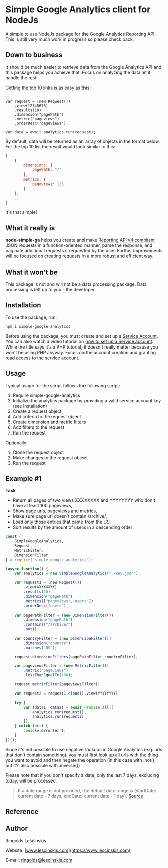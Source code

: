 

# Simple Google Analytics client for NodeJs
A simple to use NodeJs package for the Google Analytics Reporting API.
This is still very much work in progress so please check back.

## Down to business
It should be much easier to retrieve data from the Google Analytics API and this package helps you achieve that. Focus on analyzing the data let it handle the rest.

Getting the top 10 links is as easy as this:

```**JavaScriptnode-simple-gaconst** analytics = new SimpleGoogleAnalytics("./key.json");

var request = (new Request())
	.view(12345678)
	.results(10)
	.dimension("pagePath")
	.metric("pageviews")
	.orderDesc("pageviews");
	
var data = await analytics.run(request);
```	

By default, data will be returned as an array of objects in the format below. For the top 10 list the result would look similar to this:

```JavaScript
[
	{
		dimensions: {
			pagePath: "/"
		},
		metrics: {
			pageviews: 123
		}
	},
	...
]
```
It's that simple!
## What it really is
**node-simple-ga** helps you create and make [Reporting API v4 compliant](https://developers.google.com/analytics/devguides/reporting/core/v4/rest/v4/reports/batchGet) JSON requests in a function-oriented manner, parse the response, and paginate additional requests if requested by the user. Further improvements will be focused on creating requests in a more robust and efficient way.
## What it won't be
This package is not and will not be a data processing package. Data processing is left up to you - the developer.
## Installation
To use the package, run:
```JavaScript
npm i simple-google-analytics
```
Before using the package, you must create and set up a [Service Account](https://developers.google.com/identity/protocols/OAuth2ServiceAccount). You can also watch a video tutorial on [how to set up a Service account](https://www.youtube.com/watch?v=r6cWB0xnOwE). While the title says it's a PHP tutorial, it doesn't really matter because you won't be using PHP anyway. Focus on the account creation and granting read access to the service account.
## Usage
Typical usage for the script follows the following script:
1) Require simple-google-analytics
2) Initialize the analytics package by providing a valid service account key (see Installation)
3) Create a request object
4) Add criteria to the request object
5) Create dimension and metric filters
6) Add filters to the request
7) Run the request

Optionally:
1) Clone the request object
2) Make changes to the request object
3) Run the request

## Example #1
**Task**
* Return all pages of two views XXXXXXXX and YYYYYYYY who don't have at least 100 pageviews,
* Show page urls, pageviews and metrics,
* Make sure page url doesn't contain /archive/,
* Load only those entries that came from the US,
* Sort results by the amount of users in a descending order

```JavaScript
const {
	SimpleGoogleAnalytics,
	Request,
	MetricFilter,
	DimensionFilter
} = require("simple-google-analytics");

(async function() {
	var analytics = new SimpleGoogleAnalytics("./key.json");

	var request1 = (new Request())
		.view(XXXXXXXX)
		.results(10)
		.dimension("pagePath")
		.metrics(["pageviews","users"])
		.orderDesc("users");

	var pagePathFilter = (new DimensionFilter())
		.dimension("pagePath")
		.contains("/archive/")
		.not();
	
	var countryFilter = (new DimensionFilter())
		.dimension("country")
		.matches("US");

	request.dimensionFilters(pagePathFilter,countryFilter);

	var pageviewsFilter = (new MetricFilter())
		.metric("pageviews")
		.lessThanEqualTo(100);

	request.metricFilter(pageviewsFilter);

	var request2 = request1.clone().view(YYYYYYYY);

	try {
		var {data1, data2} = await Promise.all([
			analytics.run(request1),
			analytics.run(request2)
		]);
	} catch (err) {
		console.error(err);
	}
})();
```
Since it's not possible to use negative lookups in Google Analytics (e.g. urls that don't contain something), you must first look up all urls with the thing you want to avoid and then negate the operation (in this case with .not(), but it's also possible with .inverse())

Please note that if you don't specify a date, only the last 7 days, excluding today, will be processed.

> If a date range is not provided, the default date range is (startDate: current date - 7 days, endDate: current date - 1 day).
> [Source](https://developers.google.com/analytics/devguides/reporting/core/v4/rest/v4/reports/batchGet#ReportRequest.FIELDS)

## Reference

## Author
Ringolds Leščinskis

Website: [www.lescinskis.com](https://www.lescinskis.com)

E-mail: ringolds@lescinskis.com